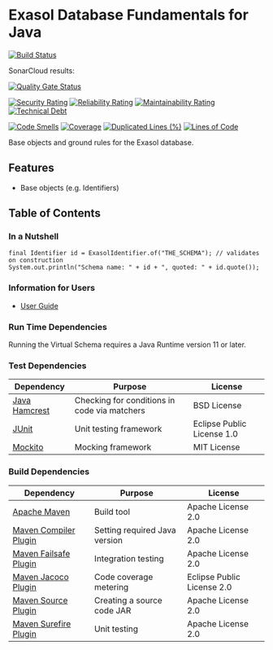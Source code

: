 # Exasol Database Fundamentals for Java

<!-- img alt="db-fundamentals-java logo" src="doc/images/db-fundamentals-java_128x128.png" style="float:left; padding:0px 10px 10px 10px;"/ -->

[![Build Status](https://api.travis-ci.com/exasol/db-fundamentals-java.svg?branch=master)](https://travis-ci.org/exasol/db-fundamentals-java)

SonarCloud results:

[![Quality Gate Status](https://sonarcloud.io/api/project_badges/measure?project=com.exasol%3Adb-fundamentals-java&metric=alert_status)](https://sonarcloud.io/dashboard?id=com.exasol%3Adb-fundamentals-java)

[![Security Rating](https://sonarcloud.io/api/project_badges/measure?project=com.exasol%3Adb-fundamentals-java&metric=security_rating)](https://sonarcloud.io/dashboard?id=com.exasol%3Adb-fundamentals-java)
[![Reliability Rating](https://sonarcloud.io/api/project_badges/measure?project=com.exasol%3Adb-fundamentals-java&metric=reliability_rating)](https://sonarcloud.io/dashboard?id=com.exasol%3Adb-fundamentals-java)
[![Maintainability Rating](https://sonarcloud.io/api/project_badges/measure?project=com.exasol%3Adb-fundamentals-java&metric=sqale_rating)](https://sonarcloud.io/dashboard?id=com.exasol%3Adb-fundamentals-java)
[![Technical Debt](https://sonarcloud.io/api/project_badges/measure?project=com.exasol%3Adb-fundamentals-java&metric=sqale_index)](https://sonarcloud.io/dashboard?id=com.exasol%3Adb-fundamentals-java)

[![Code Smells](https://sonarcloud.io/api/project_badges/measure?project=com.exasol%3Adb-fundamentals-java&metric=code_smells)](https://sonarcloud.io/dashboard?id=com.exasol%3Adb-fundamentals-java)
[![Coverage](https://sonarcloud.io/api/project_badges/measure?project=com.exasol%3Adb-fundamentals-java&metric=coverage)](https://sonarcloud.io/dashboard?id=com.exasol%3Adb-fundamentals-java)
[![Duplicated Lines (%)](https://sonarcloud.io/api/project_badges/measure?project=com.exasol%3Adb-fundamentals-java&metric=duplicated_lines_density)](https://sonarcloud.io/dashboard?id=com.exasol%3Adb-fundamentals-java)
[![Lines of Code](https://sonarcloud.io/api/project_badges/measure?project=com.exasol%3Adb-fundamentals-java&metric=ncloc)](https://sonarcloud.io/dashboard?id=com.exasol%3Adb-fundamentals-java)

Base objects and ground rules for the Exasol database.

## Features

* Base objects (e.g. Identifiers)

## Table of Contents

### In a Nutshell

```
final Identifier id = ExasolIdentifier.of("THE_SCHEMA"); // validates on construction
System.out.println("Schema name: " + id + ", quoted: " + id.quote());
```

### Information for Users

* [User Guide](doc/user_guide/user_guide.md)

### Run Time Dependencies

Running the Virtual Schema requires a Java Runtime version 11 or later.

### Test Dependencies

| Dependency                                                                          | Purpose                                                | License                       |
|-------------------------------------------------------------------------------------|--------------------------------------------------------|-------------------------------|
| [Java Hamcrest](http://hamcrest.org/JavaHamcrest/)                                  | Checking for conditions in code via matchers           | BSD License                   |
| [JUnit](https://junit.org/junit5)                                                   | Unit testing framework                                 | Eclipse Public License 1.0    |
| [Mockito](http://site.mockito.org/)                                                 | Mocking framework                                      | MIT License                   |

### Build Dependencies

| Dependency                                                                          | Purpose                                                | License                       |
|-------------------------------------------------------------------------------------|--------------------------------------------------------|-------------------------------|
| [Apache Maven](https://maven.apache.org/)                                           | Build tool                                             | Apache License 2.0            |
| [Maven Compiler Plugin](https://maven.apache.org/plugins/maven-compiler-plugin/)    | Setting required Java version                          | Apache License 2.0            |
| [Maven Failsafe Plugin](https://maven.apache.org/surefire/maven-surefire-plugin/)   | Integration testing                                    | Apache License 2.0            |
| [Maven Jacoco Plugin](https://www.eclemma.org/jacoco/trunk/doc/maven.html)          | Code coverage metering                                 | Eclipse Public License 2.0    |
| [Maven Source Plugin](https://maven.apache.org/plugins/maven-source-plugin/)        | Creating a source code JAR                             | Apache License 2.0            |
| [Maven Surefire Plugin](https://maven.apache.org/surefire/maven-surefire-plugin/)   | Unit testing                                           | Apache License 2.0            |
